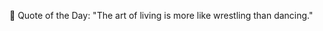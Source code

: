 <!-- start quote -->
💬 Quote of the Day: "The art of living is more like wrestling than dancing."
<!-- end quote -->